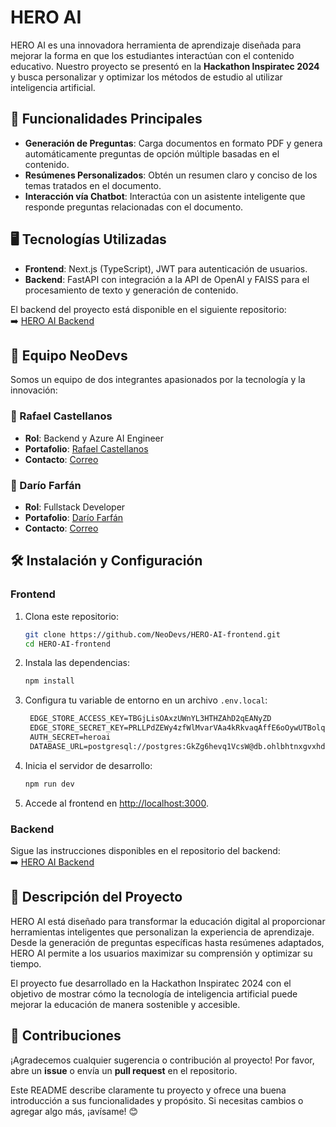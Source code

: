 # HERO AI

HERO AI es una innovadora herramienta de aprendizaje diseñada para mejorar la forma en que los estudiantes interactúan con el contenido educativo. Nuestro proyecto se presentó en la **Hackathon Inspiratec 2024** y busca personalizar y optimizar los métodos de estudio al utilizar inteligencia artificial.

## 🚀 Funcionalidades Principales

- **Generación de Preguntas**: Carga documentos en formato PDF y genera automáticamente preguntas de opción múltiple basadas en el contenido.
- **Resúmenes Personalizados**: Obtén un resumen claro y conciso de los temas tratados en el documento.
- **Interacción vía Chatbot**: Interactúa con un asistente inteligente que responde preguntas relacionadas con el documento.

## 🖥️ Tecnologías Utilizadas

- **Frontend**: Next.js (TypeScript), JWT para autenticación de usuarios.
- **Backend**: FastAPI con integración a la API de OpenAI y FAISS para el procesamiento de texto y generación de contenido. 

El backend del proyecto está disponible en el siguiente repositorio:  
➡️ [HERO AI Backend](https://github.com/rafaelcg14/hero-ai-backend)

## 🌟 Equipo NeoDevs

Somos un equipo de dos integrantes apasionados por la tecnología y la innovación:

### 👤 Rafael Castellanos
- **Rol**:  Backend y Azure AI Engineer
- **Portafolio**: [Rafael Castellanos]([https://rafael-portafolio.com](https://rafaelcg14.github.io/rafael-castellanos-portfolio/))  
- **Contacto**: [Correo](mailto:rafaelcg2718@gmail.com)

### 👤 Darío Farfán
- **Rol**: Fullstack Developer 
- **Portafolio**: [Darío Farfán]([https://segundointegrante-portafolio.com](https://alexfarfan.site/))  
- **Contacto**: [Correo](mailto:farfan_alexander@outlook.com)

## 🛠️ Instalación y Configuración

### **Frontend**
1. Clona este repositorio:
   ```bash
   git clone https://github.com/NeoDevs/HERO-AI-frontend.git
   cd HERO-AI-frontend
   ```
2. Instala las dependencias:
   ```bash
   npm install
   ```
3. Configura tu variable de entorno en un archivo `.env.local`:
   ```txt   
    EDGE_STORE_ACCESS_KEY=TBGjLisOAxzUWnYL3HTHZAhD2qEANyZD
    EDGE_STORE_SECRET_KEY=PRLLPdZEWy4zfWlMvarVAa4kRkvaqAffE6oOywUTBolqxjFl
    AUTH_SECRET=heroai
    DATABASE_URL=postgresql://postgres:GkZg6hevq1VcsW@db.ohlbhtnxgvxhdnjrtkil.supabase.co:5432/postgres
   ```
4. Inicia el servidor de desarrollo:
   ```bash
   npm run dev
   ```
5. Accede al frontend en [http://localhost:3000](http://localhost:3000).

### **Backend**
Sigue las instrucciones disponibles en el repositorio del backend:  
➡️ [HERO AI Backend](https://github.com/rafaelcg14/hero-ai-backend)

## 📖 Descripción del Proyecto

HERO AI está diseñado para transformar la educación digital al proporcionar herramientas inteligentes que personalizan la experiencia de aprendizaje. Desde la generación de preguntas específicas hasta resúmenes adaptados, HERO AI permite a los usuarios maximizar su comprensión y optimizar su tiempo.

El proyecto fue desarrollado en la Hackathon Inspiratec 2024 con el objetivo de mostrar cómo la tecnología de inteligencia artificial puede mejorar la educación de manera sostenible y accesible.

## 🤝 Contribuciones

¡Agradecemos cualquier sugerencia o contribución al proyecto! Por favor, abre un **issue** o envía un **pull request** en el repositorio.


Este README describe claramente tu proyecto y ofrece una buena introducción a sus funcionalidades y propósito. Si necesitas cambios o agregar algo más, ¡avísame! 😊

